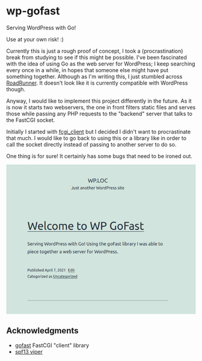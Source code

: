 # wp-gofast

Serving WordPress with Go! 

Use at your own risk! :) 

Currently this is just a rough proof of concept, I took a (procrastination) 
break from studying to see if this might be possible. I've been fascinated 
with the idea of using Go as the web server for WordPress; I keep searching 
every once in a while, in hopes that someone else might have put something 
together. Although as I'm writing this, I just stumbled across 
[RoadRunner](https://github.com/spiral/roadrunner). It doesn't look like 
it is currently compatible with WordPress though.

Anyway, I would like to implement this project differently in the future. As 
it is now it starts two webservers, the one in front filters static files and 
serves those while passing any PHP requests to the "backend" server that talks 
to the FastCGI socket.

Initially I started with [fcgi_client](https://github.com/tomasen/fcgi_client) 
but I decided I didn't want to procrastinate that much. I would like to go 
back to using this or a library like in order to call the socket directly 
instead of passing to another server to do so.

One thing is for sure! It certainly has some bugs that need to be ironed out.

![WP GoFast screenshot](wp-gofast.png)

## Acknowledgments

 - [gofast](https://github.com/yookoala/gofast) FastCGI "client" library
 - [spf13 viper](https://github.com/spf13/viper)
